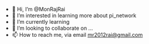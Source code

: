- 👋 Hi, I’m @MonRajRai
- 👀 I’m interested in learning more about pi_network
- 🌱 I’m currently learning 
- 💞️ I’m looking to collaborate on ...
- 📫 How to reach me, via email mr2012rai@gmail.com

<!---
MonRajRai/MonRajRai is a ✨ special ✨ repository because its `README.md` (this file) appears on your GitHub profile.
You can click the Preview link to take a look at your changes.
--->
